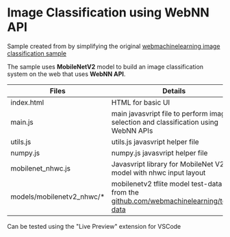 # Image Classification using WebNN API

Sample created from by simplifying the original [webmachinelearning image classification sample](https://github.com/webmachinelearning/webnn-samples/tree/master/image_classification)

The sample uses __MobileNetV2__ model to build an image classification system on the web that uses __WebNN API__. 

| Files | Details
|---|---|
|index.html|HTML for basic UI|
|main.js|main javasvript file to perform image selection and classification using WebNN APIs|
|utils.js|utils.js javasvript helper file|
|numpy.js|numpy.js javasvript helper file|
|mobilenet_nhwc.js| Javasvript library for MobileNet V2 model with nhwc input layout|
|models/mobilenetv2_nhwc/*|mobilenetv2 tflite model test-data from the [github.com/webmachinelearning/test-data](https://github.com/webmachinelearning/test-data/tree/9ddde064bbab8fd21bbcc4071c2546393304db1a/models/mobilenetv2_nhwc)|

Can be tested using the "Live Preview" extension for VSCode
